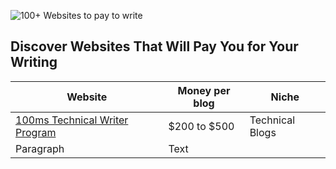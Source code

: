 ![100+ Websites to pay to write](https://user-images.githubusercontent.com/30520154/168493603-eecc6612-8120-47bf-9c46-319a3e1465cb.png)



## Discover Websites That Will Pay You for Your Writing

| Website | Money per blog | Niche |
| ----------- | ----------- | ---- |
| [100ms Technical Writer Program](https://www.100ms.live/technical-writer-program) | $200 to $500 | Technical Blogs |
| Paragraph   | Text        |      |
